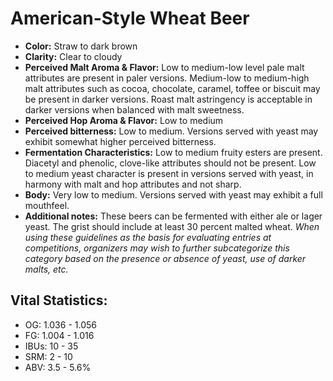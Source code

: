 # American-Style Wheat Beer

- **Color:** Straw to dark brown
- **Clarity:** Clear to cloudy
- **Perceived Malt Aroma & Flavor:** Low to medium-low level pale malt attributes are present in paler versions. Medium-low to medium-high malt attributes such as cocoa, chocolate, caramel, toffee or biscuit may be present in darker versions. Roast malt astringency is acceptable in darker versions when balanced with malt sweetness.
- **Perceived Hop Aroma & Flavor:** Low to medium
- **Perceived bitterness:** Low to medium. Versions served with yeast may exhibit somewhat higher perceived bitterness.
- **Fermentation Characteristics:** Low to medium fruity esters are present. Diacetyl and phenolic, clove-like attributes should not be present. Low to medium yeast character is present in versions served with yeast, in harmony with malt and hop attributes and not sharp.
- **Body:** Very low to medium. Versions served with yeast may exhibit a full mouthfeel.
- **Additional notes:** These beers can be fermented with either ale or lager yeast. The grist should include at least 30 percent malted wheat. _When using these guidelines as the basis for evaluating entries at competitions, organizers may wish to further subcategorize this category based on the presence or absence of yeast, use of darker malts, etc._

## Vital Statistics:

- OG: 1.036 - 1.056
- FG: 1.004 - 1.016
- IBUs: 10 - 35
- SRM: 2 - 10
- ABV: 3.5 - 5.6%
